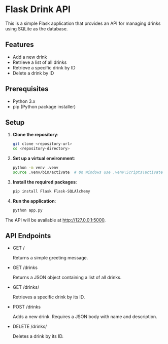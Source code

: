 # Flask Drink API

This is a simple Flask application that provides an API for managing drinks using SQLite as the database.

## Features

- Add a new drink
- Retrieve a list of all drinks
- Retrieve a specific drink by ID
- Delete a drink by ID

## Prerequisites

- Python 3.x
- pip (Python package installer)

## Setup

1. **Clone the repository**:

   ```bash
   git clone <repository-url>
   cd <repository-directory>

2. **Set up a virtual environment**:

   ```bash
   python -m venv .venv
   source .venv/bin/activate  # On Windows use .venv\Scripts\activate

3. **Install the required packages**:

   ```bash
   pip install Flask Flask-SQLAlchemy

3. **Run the application**:

    ```bash
    python app.py

The API will be available at http://127.0.0.1:5000.

## API Endpoints

- GET /

  Returns a simple greeting message.

- GET /drinks

  Returns a JSON object containing a list of all drinks.

- GET /drinks/<id>

  Retrieves a specific drink by its ID.

- POST /drinks

  Adds a new drink. Requires a JSON body with name and description.

- DELETE /drinks/<id>

  Deletes a drink by its ID.
